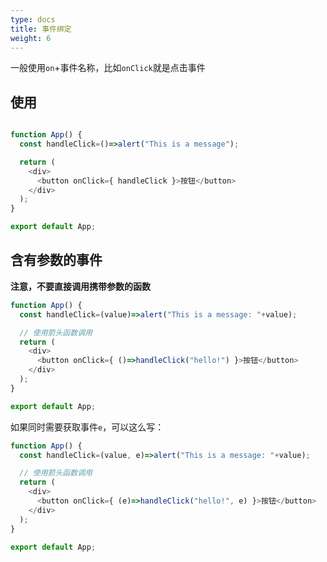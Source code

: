 ```yaml
---
type: docs
title: 事件绑定
weight: 6
---
```



一般使用`on`+事件名称，比如`onClick`就是点击事件

## 使用

```js

function App() {
  const handleClick=()=>alert("This is a message");

  return (
    <div>
      <button onClick={ handleClick }>按钮</button>
    </div>
  );
}

export default App;

```

## 含有参数的事件

**注意，不要直接调用携带参数的函数**

```js
function App() {
  const handleClick=(value)=>alert("This is a message: "+value);

  // 使用箭头函数调用
  return (
    <div>
      <button onClick={ ()=>handleClick("hello!") }>按钮</button>
    </div>
  );
}

export default App;
```

如果同时需要获取事件`e`，可以这么写：

```js
function App() {
  const handleClick=(value, e)=>alert("This is a message: "+value);

  // 使用箭头函数调用
  return (
    <div>
      <button onClick={ (e)=>handleClick("hello!", e) }>按钮</button>
    </div>
  );
}

export default App;
```